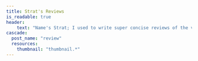 ```yaml
---
title: Strat's Reviews
is_readable: true
header:
    text: "Name's Strat; I used to write super concise reviews of the video games I played. I tend to prefer writing slightly longer commentary on the media I entertain myself, with these days, but I did the work so might as well keep it here. It's not hurting anyone... Yet."
cascade:
  post_name: "review"
  resources:
    thumbnail: "thumbnail.*"
---
```

